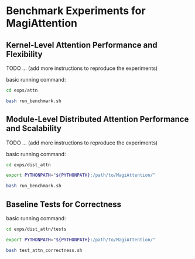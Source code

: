 # Benchmark Experiments for MagiAttention


## Kernel-Level Attention Performance and Flexibility

TODO ... (add more instructions to reproduce the experiments)

basic running command:

```bash
cd exps/attn

bash run_benchmark.sh
```


## Module-Level Distributed Attention Performance and Scalability

TODO ... (add more instructions to reproduce the experiments)

basic running command:

```bash
cd exps/dist_attn

export PYTHONPATH="${PYTHONPATH}:/path/to/MagiAttention/"

bash run_benchmark.sh
```

## Baseline Tests for Correctness

basic running command:

```bash
cd exps/dist_attn/tests

export PYTHONPATH="${PYTHONPATH}:/path/to/MagiAttention/"

bash test_attn_correctness.sh
```